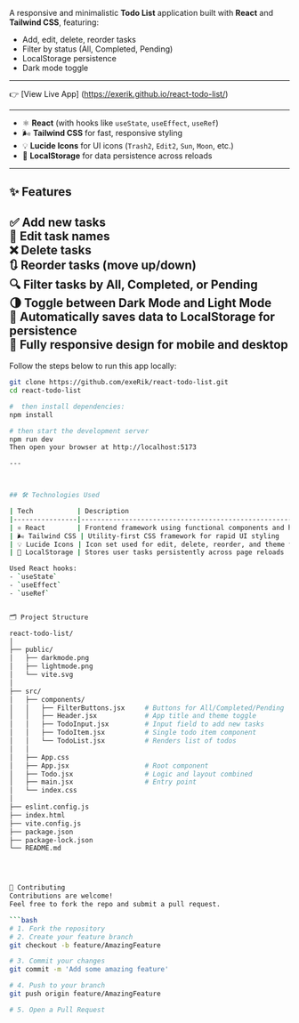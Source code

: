 <!-- # 📝 React Todo List App -->

A responsive and minimalistic **Todo List** application built with **React** and **Tailwind CSS**, featuring:
- Add, edit, delete, reorder tasks
- Filter by status (All, Completed, Pending)
- LocalStorage persistence
- Dark mode toggle

---

<!-- ## 🚀 Live Demo -->

👉 [View Live App]
(https://exerik.github.io/react-todo-list/)


---


<!-- ## 🛠️ Technologies Used -->

- ⚛️ **React** (with hooks like `useState`, `useEffect`, `useRef`)
- 🌬️ **Tailwind CSS** for fast, responsive styling
- 💡 **Lucide Icons** for UI icons (`Trash2`, `Edit2`, `Sun`, `Moon`, etc.)
- 🧠 **LocalStorage** for data persistence across reloads

---
## ✨ Features

✅ Add new tasks  
📝 Edit task names  
❌ Delete tasks  
🔃 Reorder tasks (move up/down)  
🔍 Filter tasks by **All**, **Completed**, or **Pending**  
🌗 Toggle between **Dark Mode** and **Light Mode**  
💾 Automatically saves data to **LocalStorage** for persistence  
📱 Fully responsive design for mobile and desktop
 ----
 

<!-- ## ⚙️ Setup Instructions -->

Follow the steps below to run this app locally:

<!-- ### 1. Clone the Repository -->

```bash
git clone https://github.com/exeRik/react-todo-list.git
cd react-todo-list

#  then install dependencies:
npm install

# then start the development server 
npm run dev
Then open your browser at http://localhost:5173

---



## 🛠️ Technologies Used

| Tech           | Description                                                   |
|----------------|---------------------------------------------------------------|
| ⚛️ React        | Frontend framework using functional components and hooks      |
| 🌬️ Tailwind CSS | Utility-first CSS framework for rapid UI styling             |
| 💡 Lucide Icons | Icon set used for edit, delete, reorder, and theme toggle UI |
| 💾 LocalStorage | Stores user tasks persistently across page reloads           |

Used React hooks:
- `useState`
- `useEffect`
- `useRef`


🗂️ Project Structure

react-todo-list/
│
├── public/
│   ├── darkmode.png
│   ├── lightmode.png
│   └── vite.svg
│
├── src/
│   ├── components/
│   │   ├── FilterButtons.jsx     # Buttons for All/Completed/Pending
│   │   ├── Header.jsx            # App title and theme toggle
│   │   ├── TodoInput.jsx         # Input field to add new tasks
│   │   ├── TodoItem.jsx          # Single todo item component
│   │   └── TodoList.jsx          # Renders list of todos
│   │
│   ├── App.css
│   ├── App.jsx                   # Root component
│   ├── Todo.jsx                  # Logic and layout combined
│   ├── main.jsx                  # Entry point
│   └── index.css
│
├── eslint.config.js
├── index.html
├── vite.config.js
├── package.json
├── package-lock.json
└── README.md




🤝 Contributing
Contributions are welcome!
Feel free to fork the repo and submit a pull request.

```bash
# 1. Fork the repository
# 2. Create your feature branch
git checkout -b feature/AmazingFeature

# 3. Commit your changes
git commit -m 'Add some amazing feature'

# 4. Push to your branch
git push origin feature/AmazingFeature

# 5. Open a Pull Request



